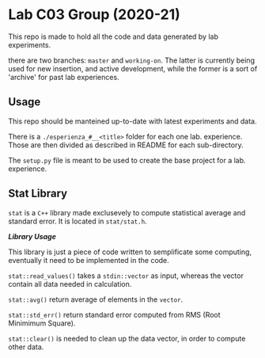 # Lab C03 Group (2020-21)

This repo is made to hold all the code and data generated by lab experiments.

there are two branches: `master` and `working-on`. The latter is currently being used for new 
insertion, and active development, while the former is a sort of 'archive' for past lab experiences.

## Usage

This repo should be manteined up-to-date with latest experiments and data.

There is a `./esperienza_#__<title>` folder for each one lab. experience. Those are then divided as described in README for each sub-directory. 

The `setup.py` file is meant to be used to create the base project for a lab. experience.

## Stat Library

`stat` is a `C++` library made exclusevely to compute statistical average and standard error.
It is located in `stat/stat.h`.

***Library Usage***

This library is just a piece of code written to semplificate some computing, eventually it need to be implemented in the code.

`stat::read_values()` takes a `stdin::vector` as input, whereas the vector contain all data needed in calculation.

`stat::avg()` return average of elements in the `vector`.

`stat::std_err()` return standard error computed from RMS (Root Minimimum Square).

`stat::clear()` is needed to clean up the data vector, in order to compute other data. 
